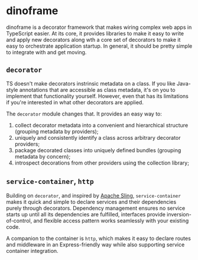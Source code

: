 # dinoframe

dinoframe is a decorator framework that makes wiring complex web apps in TypeScript easier. At its core, it provides libraries to make it easy to write and apply new decorators along wth a core set of decorators to make it easy to orchestrate application startup. In general, it should be pretty simple to integrate with and get moving.

## `decorator`

TS doesn't make decorators instrinsic metadata on a class. If you like Java-style annotations that are accessible as class metadata, it's on you to implement that functionality yourself. However, even that has its limitations if you're interested in what other decorators are applied.

The `decorator` module changes that. It provides an easy way to:

1. collect decorator metadata into a convenient and hierarchical structure (grouping metadata by providers);
2. uniquely and consistently identify a class across arbitrary decorator providers;
3. package decorated classes into uniquely defined bundles (grouping metadata by concern);
4. introspect decorations from other providers using the collection library;

## `service-container`, `http`

Building on `decorator`, and inspired by [Apache Sling](https://sling.apache.org/), `service-container` makes it quick and simple to declare services and their 
 dependencies purely through decorators. Dependency management ensures no service starts up until all its dependencies are fulfilled, interfaces provide inversion-of-control, and flexible access pattern works seamlessly with your existing code.

A companion to the container is `http`, which makes it easy to declare routes and middleware in an Express-friendly way while also supporting service container integration.
